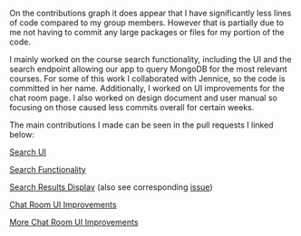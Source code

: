 On the contributions graph it does appear that I have significantly less lines of code compared to my group members. However that is partially due to me not having to commit any large packages or files for my portion of the code. 

I mainly worked on the course search functionality, including the UI and the search endpoint allowing our app to query MongoDB for the most relevant courses. For some of this work I collaborated with Jennice, so the code is committed in her name. Additionally, I worked on UI improvements for the chat room page.
I also worked on design document and user manual so focusing on those caused less commits overall for certain weeks. 

The main contributions I made can be seen in the pull requests I linked below:

[Search UI](https://github.com/ucsb-cs148-f21/project-t09-studygroup/pull/29)

[Search Functionality](https://github.com/ucsb-cs148-f21/project-t09-studygroup/pull/58)

[Search Results Display](https://github.com/ucsb-cs148-f21/project-t09-studygroup/pull/71) (also see corresponding [issue](https://github.com/ucsb-cs148-f21/project-t09-studygroup/issues/64))

[Chat Room UI Improvements](https://github.com/ucsb-cs148-f21/project-t09-studygroup/pull/79)

[More Chat Room UI Improvements](https://github.com/ucsb-cs148-f21/project-t09-studygroup/pull/85)
